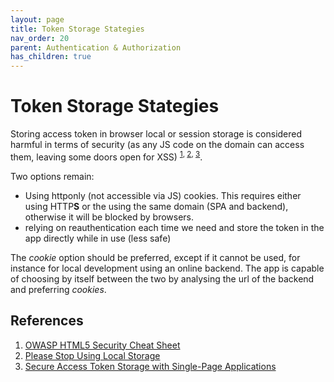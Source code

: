 ```yaml
---
layout: page
title: Token Storage Stategies
nav_order: 20
parent: Authentication & Authorization
has_children: true
---
```


# Token Storage Stategies

Storing access token in browser local or session storage is considered harmful in terms of security (as any JS code on the domain can access them, leaving some doors open for XSS) <sup>[1](#ref1), [2](#ref2), [3](#ref3)</sup>.

Two options remain:
* Using httponly (not accessible via JS) cookies. This requires either using HTTP**S** or the using the same domain (SPA and backend), otherwise it will be blocked by browsers.
* relying on reauthentication each time we need and store the token in the app directly while in use (less safe)

The *cookie* option should be preferred, except if it cannot be used, for instance for local development using an online backend.
The app is capable of choosing by itself between the two by analysing the url of the backend and preferring *cookies*.

## References

1. <a name="ref1"></a>[OWASP HTML5 Security Cheat Sheet](https://cheatsheetseries.owasp.org/cheatsheets/HTML5_Security_Cheat_Sheet.html#Local_Storage)
1. <a name="ref2"></a>[Please Stop Using Local Storage](https://dev.to/rdegges/please-stop-using-local-storage-1i04)
1. <a name="ref3"></a>[Secure Access Token Storage with Single-Page Applications](https://medium.com/@benjamin.botto/secure-access-token-storage-with-single-page-applications-part-1-9536b0021321)
